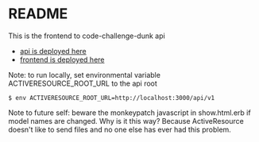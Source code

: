 # README

This is the frontend to code-challenge-dunk api
* [api is deployed here](https://shrouded-citadel-46945.herokuapp.com/api-docs/)
* [frontend is deployed here](https://gonzocare-by-dr-gonzo.herokuapp.com/)

Note: to run locally, set environmental variable ACTIVERESOURCE_ROOT_URL to the api root

```$ env ACTIVERESOURCE_ROOT_URL=http://localhost:3000/api/v1```

Note to future self: beware the monkeypatch javascript in show.html.erb if model names are changed.  Why is it this way?  Because ActiveResource doesn't like to send files and no one else has ever had this problem.
